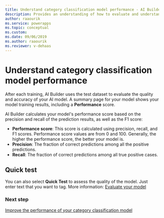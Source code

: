 ```yaml
---
title: Understand category classification model performance - AI Builder | Microsoft Docs
description: Provides an understanding of how to evaluate and understand category classification model performance
author: raaourik 
ms.service: powerapps
ms.topic: conceptual
ms.custom: 
ms.date: 09/06/2019
ms.author: raaourik 
ms.reviewer: v-dehaas
---
```


# Understand category classification model performance

After each training, AI Builder uses the test dataset to evaluate the quality and accuracy of your AI model. A summary page for your model shows your model training results, including a **Performance** score.

AI Builder calculates your model's performance score based on the precision and recall of the prediction results, as well as the F1 score:

- **Performance score**: This score is calculated using precision, recall, and F1 scores. Performance score values are from 0 and 100. Generally, the higher the performance score, the better your model is.
- **Precision**: The fraction of correct predictions among all the positive predictions.
- **Recall**: The fraction of correct predictions among all true positive cases.

## Quick test

You can also select **Quick Test** to assess the quality of the model. Just enter text that you want to tag.  More information: [Evaluate your model](manage-model.md#evaluate-your-model)

### Next step

[Improve the performance of your category classification model](improve-text-classification-performance.md)
